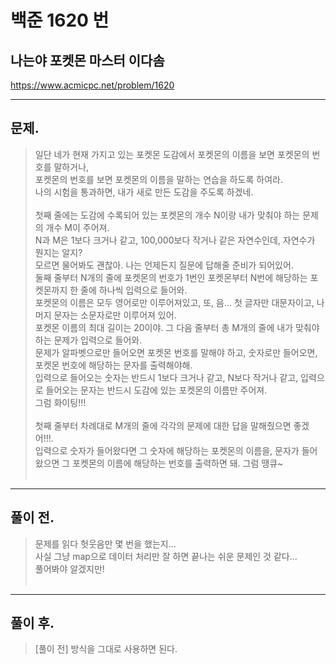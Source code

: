 # 백준 1620 번

## 나는야 포켓몬 마스터 이다솜
https://www.acmicpc.net/problem/1620
___
## 문제.
> 일단 네가 현재 가지고 있는 포켓몬 도감에서 포켓몬의 이름을 보면 포켓몬의 번호를 말하거나, </br>
> 포켓몬의 번호를 보면 포켓몬의 이름을 말하는 연습을 하도록 하여라. </br>
> 나의 시험을 통과하면, 내가 새로 만든 도감을 주도록 하겠네.</br></br>
> 첫째 줄에는 도감에 수록되어 있는 포켓몬의 개수 N이랑 내가 맞춰야 하는 문제의 개수 M이 주어져. </br>
> N과 M은 1보다 크거나 같고, 100,000보다 작거나 같은 자연수인데, 자연수가 뭔지는 알지? </br>
> 모르면 물어봐도 괜찮아. 나는 언제든지 질문에 답해줄 준비가 되어있어.</br>
> 둘째 줄부터 N개의 줄에 포켓몬의 번호가 1번인 포켓몬부터 N번에 해당하는 포켓몬까지 한 줄에 하나씩 입력으로 들어와. </br>
> 포켓몬의 이름은 모두 영어로만 이루어져있고, 또, 음... 첫 글자만 대문자이고, 나머지 문자는 소문자로만 이루어져 있어. </br>
> 포켓몬 이름의 최대 길이는 20이야. 그 다음 줄부터 총 M개의 줄에 내가 맞춰야하는 문제가 입력으로 들어와. </br>
> 문제가 알파벳으로만 들어오면 포켓몬 번호를 말해야 하고, 숫자로만 들어오면, 포켓몬 번호에 해당하는 문자를 출력해야해. </br>
> 입력으로 들어오는 숫자는 반드시 1보다 크거나 같고, N보다 작거나 같고, 입력으로 들어오는 문자는 반드시 도감에 있는 포켓몬의 이름만 주어져. </br>
> 그럼 화이팅!!!</br></br>
> 첫째 줄부터 차례대로 M개의 줄에 각각의 문제에 대한 답을 말해줬으면 좋겠어!!!. </br>
> 입력으로 숫자가 들어왔다면 그 숫자에 해당하는 포켓몬의 이름을, 문자가 들어왔으면 그 포켓몬의 이름에 해당하는 번호를 출력하면 돼. 그럼 땡큐~</br></br>
___
## 풀이 전.
> 문제를 읽다 헛웃음만 몇 번을 했는지... </br>
> 사실 그냥 map으로 데이터 처리만 잘 하면 끝나는 쉬운 문제인 것 같다...</br>
> 풀어봐야 알겠지만!</br></br>
___
## 풀이 후.
> [풀이 전] 방식을 그대로 사용하면 된다. </br>